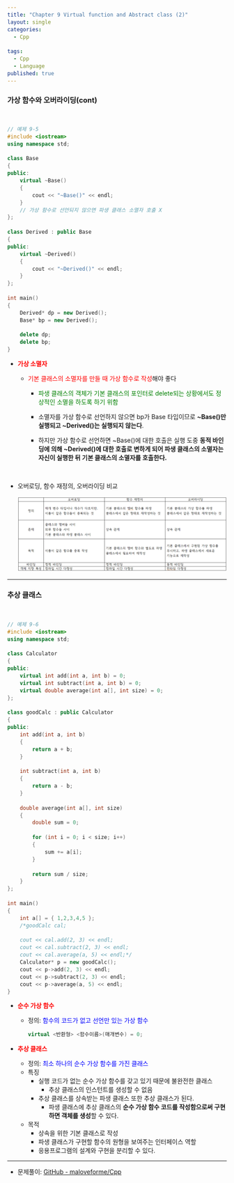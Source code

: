 ```yaml
---
title: "Chapter 9 Virtual function and Abstract class (2)"
layout: single
categories:
  - Cpp

tags:
  - Cpp
  - Language
published: true
---
```


### 가상 함수와 오버라이딩(cont)

<br>

```cpp
// 예제 9-5
#include <iostream>
using namespace std;

class Base
{
public:
    virtual ~Base() 
    {
        cout << "~Base()" << endl;
    }
    // 가상 함수로 선언되지 않으면 파생 클래스 소멸자 호출 X
};

class Derived : public Base
{
public:
    virtual ~Derived()
    {
        cout << "~Derived()" << endl;
    }
};

int main()
{
    Derived* dp = new Derived();
    Base* bp = new Derived();

    delete dp;
    delete bp;
}
```

- <span style = "color:red">**가상 소멸자**</span>
  
  - <span style = "color:red">기본 클래스의 소멸자를 만들 때 가상 함수로 작성</span>해야 좋다
    
    - <span style = "color:green">파생 클래스의 객체가 기본 클래스의 포인터로 delete되는 상황에서도 정상적인 소멸을 하도록 하기 위함</span>
    
    - 소멸자를 가상 함수로 선언하지 않으면 bp가 Base 타입이므로 **~Base()만 실행되고 ~Derived()는 실행되지 않는다**.
    - 하지만 가상 함수로 선언하면 ~Base()에 대한 호출은 실행 도중 **동적 바인딩에 의해 ~Derived()에 대한 호출로 변하게 되어 파생 클래스의 소멸자는 자신이 실행한 뒤 기본 클래스의 소멸자를 호출한다.**  

<br>

- 오버로딩, 함수 재정의, 오버라이딩 비교

  ![image-20221124104138028](/assets/images/2022-11-22-Cpp9-2/image-20221124104138028.png)

---

### 추상 클래스

<br>

```cpp
// 예제 9-6
#include <iostream>
using namespace std;

class Calculator
{
public:
    virtual int add(int a, int b) = 0;
    virtual int subtract(int a, int b) = 0;
    virtual double average(int a[], int size) = 0;
};

class goodCalc : public Calculator
{
public:
    int add(int a, int b)
    {
        return a + b;
    }

    int subtract(int a, int b)
    {
        return a - b;
    }

    double average(int a[], int size)
    {
        double sum = 0;

        for (int i = 0; i < size; i++)
        {
            sum += a[i];
        }

        return sum / size;
    }
};

int main()
{
    int a[] = { 1,2,3,4,5 };
    /*goodCalc cal;

    cout << cal.add(2, 3) << endl;
    cout << cal.subtract(2, 3) << endl;
    cout << cal.average(a, 5) << endl;*/
    Calculator* p = new goodCalc();
    cout << p->add(2, 3) << endl;
    cout << p->subtract(2, 3) << endl;
    cout << p->average(a, 5) << endl;
}
```



- <span style = "color:red">**순수 가상 함수**</span>

  - 정의: <span style = "color:blue">함수의 코드가 없고 선언만 있는 가상 함수</span>

    ```cpp
    virtual <반환형> <함수이름>(매개변수) = 0;
    ```

- <span style = "color:red">**추상 클래스**</span>
  - 정의: <span style = "color:blue">최소 하나의 순수 가상 함수를 가진 클래스</span>
  - 특징
    - 실행 코드가 없는 순수 가상 함수를 갖고 있기 때문에 불완전한 클래스
      - 추상 클래스의 인스턴트를 생성할 수 없음
    - 추상 클래스를 상속받는 파생 클래스 또한 추상 클래스가 된다.
      - 파생 클래스에 추상 클래스의 **순수 가상 함수 코드를 작성함으로써 구현하면 객체를 생성**할 수 있다.
  - 목적
    - 상속을 위한 기본 클래스로 작성
    - 파생 클래스가 구현할 함수의 원형을 보여주는 인터페이스 역할
    - 응용프로그램의 설계와 구현을 분리할 수 있다.

---

- 문제풀이: [GitHub - maloveforme/Cpp](https://github.com/maloveforme/Cpp)
